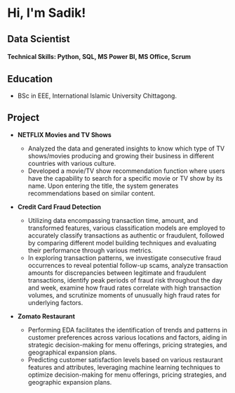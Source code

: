 # Hi, I'm Sadik! 

## Data Scientist

#### Technical Skills: Python, SQL, MS Power BI, MS Office, Scrum

## Education
- BSc in EEE, International Islamic University Chittagong.

## Project
- **NETFLIX Movies and TV Shows**
	- Analyzed the data and generated insights to know which type of TV shows/movies producing and growing their business in different countries with various culture.
	- Developed a movie/TV show recommendation function where users have the capability to search for a specific movie or TV show by its name. Upon entering the title, the system generates recommendations based on similar content. 
	
	
- **Credit Card Fraud Detection**
	- Utilizing data encompassing transaction time, amount, and transformed features, various classification models are employed to accurately classify transactions as authentic or fraudulent, followed by comparing different model building techniques and evaluating their performance through various metrics.
	- In exploring transaction patterns, we investigate consecutive fraud occurrences to reveal potential follow-up scams, analyze transaction amounts for discrepancies between legitimate and fraudulent transactions, identify peak periods of fraud risk throughout the day and week, examine how fraud rates correlate with high transaction volumes, and scrutinize moments of unusually high fraud rates for underlying factors.

- **Zomato Restaurant**
	- Performing EDA facilitates the identification of trends and patterns in customer preferences across various locations and factors, aiding in strategic decision-making for menu offerings, pricing strategies, and geographical expansion plans.
	- Predicting customer satisfaction levels based on various restaurant features and attributes, leveraging machine learning techniques to optimize decision-making for menu offerings, pricing strategies, and geographic expansion plans.
